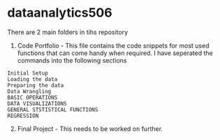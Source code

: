 # dataanalytics506
There are 2 main folders in tihs repository
  1. Code Portfolio - This file contains the code snippets for most used functions that can come handy when required.
  I have seperated the commands into the following sections
  
    Initial Setup
    Loading the data
    Preparing the data
    Data Wrangling
    BASIC OPERATIONS
    DATA VISUALIZATIONS
    GENERAL STSTISTICAL FUNCTIONS
    REGRESSION
    
  2. Final Project - This needs to be worked on further.

